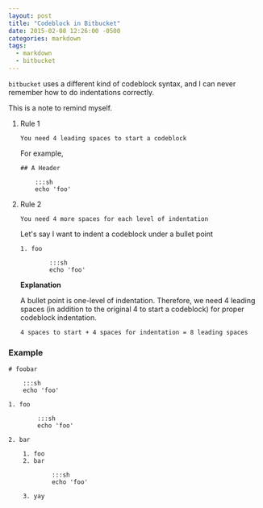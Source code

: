 ```yaml
---
layout: post
title: "Codeblock in Bitbucket"
date: 2015-02-08 12:26:00 -0500
categories: markdown
tags:
  - markdown
  - bitbucket
---
```


`bitbucket` uses a different kind of codeblock syntax, and I can never remember
how to do indentations correctly.

This is a note to remind myself.

1. Rule 1

    ```text
    You need 4 leading spaces to start a codeblock
    ```

    For example,

    ```text
    ## A Header

        :::sh
        echo 'foo'
    ```

2. Rule 2

    ```text
    You need 4 more spaces for each level of indentation
    ```

    Let's say I want to indent a codeblock under a bullet point

    ```text
    1. foo

            :::sh
            echo 'foo'
    ```

    **Explanation**

    A bullet point is one-level of indentation. Therefore, we need 4 leading
    spaces (in addition to the original 4 to start a codeblock) for proper
    codeblock indentation.

    ```text
    4 spaces to start + 4 spaces for indentation = 8 leading spaces
    ```

### Example

```text
# foobar

    :::sh
    echo 'foo'

1. foo

        :::sh
        echo 'foo'

2. bar

    1. foo
    2. bar

            :::sh
            echo 'foo'

    3. yay
```
